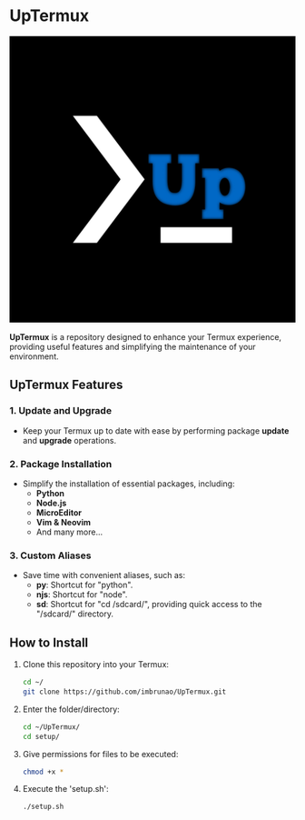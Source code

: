 # UpTermux

![Termux Logo](images/20231004_154308.jpg)

**UpTermux** is a repository designed to enhance your Termux experience, providing useful features and simplifying the maintenance of your environment.

## UpTermux Features

### 1. Update and Upgrade
- Keep your Termux up to date with ease by performing package **update** and **upgrade** operations.

### 2. Package Installation
- Simplify the installation of essential packages, including:
  - **Python**
  - **Node.js**
  - **MicroEditor**
  - **Vim & Neovim**
  - And many more...

### 3. Custom Aliases
- Save time with convenient aliases, such as:
  - **py**: Shortcut for "python".
  - **njs**: Shortcut for "node".
  - **sd**: Shortcut for "cd /sdcard/", providing quick access to the "/sdcard/" directory.

## How to Install

1. Clone this repository into your Termux:
   ```bash
   cd ~/
   git clone https://github.com/imbrunao/UpTermux.git
2. Enter the folder/directory:
   ```bash
   cd ~/UpTermux/
   cd setup/

3. Give permissions for files to be executed:
   ```bash
   chmod +x *

4. Execute the 'setup.sh':
   ```bash
   ./setup.sh
